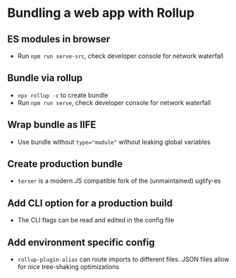 # Bundling a web app with Rollup

## ES modules in browser

* Run `npm run serve-src`, check developer console for network waterfall


## Bundle via rollup

* `npx rollup -c` to create bundle
* Run `npm run serve`, check developer console for network waterfall

## Wrap bundle as IIFE

* Use bundle without `type="module"` without leaking global variables

## Create production bundle

* `terser` is a modern JS compatible fork of the (unmaintained) uglify-es

## Add CLI option for a production build

* The CLI flags can be read and edited in the config file

## Add environment specific config

* `rollup-plugin-alias` can route imports to different files. JSON files allow for nice tree-shaking optimizations
